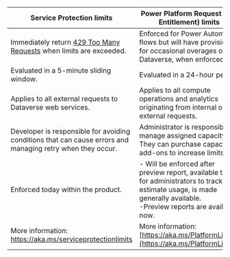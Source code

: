 |Service Protection limits |Power Platform Request (API Entitlement) limits|
|---------|---------|
|Immediately return [429 Too Many Requests](https://developer.mozilla.org/docs/Web/HTTP/Status/429) when limits are exceeded. | Enforced for Power Automate flows but will have provisions for occasional overages on Dataverse, when enforced|
|Evaluated in a 5-minute sliding window.|Evaluated in a 24-hour period.|
|Applies to all external requests to Dataverse web services.|Applies to all compute operations and analytics originating from internal or external requests.|
|Developer is responsible for avoiding conditions that can cause errors and managing retry when they occur.|Administrator is responsible to manage assigned capacity. They can purchase capacity add-ons to increase limits.|
|Enforced today within the product.|- Will be enforced after preview report, available today for administrators to track and estimate usage, is made generally available.<br />-Preview reports are available now.|
|More information: [https://aka.ms/serviceprotectionlimits ](https://aka.ms/serviceprotectionlimits )|More information: [https://aka.ms/PlatformLimits](https://aka.ms/PlatformLimits)|
